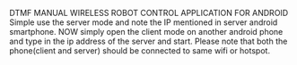 DTMF MANUAL WIRELESS ROBOT CONTROL APPLICATION FOR ANDROID
Simple use the server mode and note the IP mentioned in server android smartphone.
NOW simply open the client mode on another android phone and type in the ip address of the server and start.
Please note that both the phone(client and server) should be connected to same wifi or hotspot.
